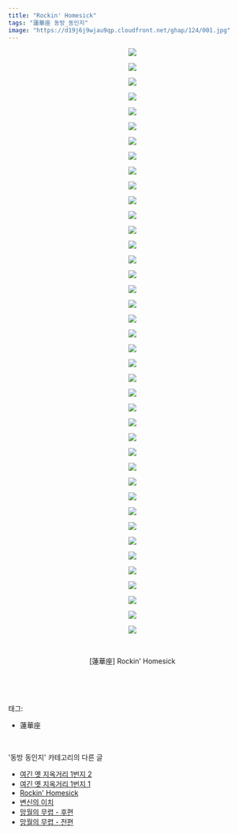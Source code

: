 ```yaml
---
title: "Rockin' Homesick"
tags: "蓮華座 동방_동인지"
image: "https://d19j6j9wjau9qp.cloudfront.net/ghap/124/001.jpg"
---
```

<div class="article">
<p style="text-align: center; clear: none; float: none;"><img src="{{ site.imgserver8 }}/ghap/124/001.jpg"/></p>
<p style="text-align: center; clear: none; float: none;"><img src="{{ site.imgserver8 }}/ghap/124/002.jpg"/></p>
<p style="text-align: center; clear: none; float: none;"><img src="{{ site.imgserver8 }}/ghap/124/003.jpg"/></p>
<p style="text-align: center; clear: none; float: none;"><img src="{{ site.imgserver8 }}/ghap/124/004.jpg"/></p>
<p style="text-align: center; clear: none; float: none;"><img src="{{ site.imgserver8 }}/ghap/124/005.jpg"/></p>
<p style="text-align: center; clear: none; float: none;"><img src="{{ site.imgserver8 }}/ghap/124/006.jpg"/></p>
<p style="text-align: center; clear: none; float: none;"><img src="{{ site.imgserver8 }}/ghap/124/007.jpg"/></p>
<p style="text-align: center; clear: none; float: none;"><img src="{{ site.imgserver8 }}/ghap/124/008.jpg"/></p>
<p style="text-align: center; clear: none; float: none;"><img src="{{ site.imgserver8 }}/ghap/124/009.jpg"/></p>
<p style="text-align: center; clear: none; float: none;"><img src="{{ site.imgserver8 }}/ghap/124/010.jpg"/></p>
<p style="text-align: center; clear: none; float: none;"><img src="{{ site.imgserver8 }}/ghap/124/011.jpg"/></p>
<p style="text-align: center; clear: none; float: none;"><img src="{{ site.imgserver8 }}/ghap/124/012.jpg"/></p>
<p style="text-align: center; clear: none; float: none;"><img src="{{ site.imgserver8 }}/ghap/124/013.jpg"/></p>
<p style="text-align: center; clear: none; float: none;"><img src="{{ site.imgserver8 }}/ghap/124/014.jpg"/></p>
<p style="text-align: center; clear: none; float: none;"><img src="{{ site.imgserver8 }}/ghap/124/015.jpg"/></p>
<p style="text-align: center; clear: none; float: none;"><img src="{{ site.imgserver8 }}/ghap/124/016.jpg"/></p>
<p style="text-align: center; clear: none; float: none;"><img src="{{ site.imgserver8 }}/ghap/124/017.jpg"/></p>
<p style="text-align: center; clear: none; float: none;"><img src="{{ site.imgserver8 }}/ghap/124/018.jpg"/></p>
<p style="text-align: center; clear: none; float: none;"><img src="{{ site.imgserver8 }}/ghap/124/019.jpg"/></p>
<p style="text-align: center; clear: none; float: none;"><img src="{{ site.imgserver8 }}/ghap/124/020.jpg"/></p>
<p style="text-align: center; clear: none; float: none;"><img src="{{ site.imgserver8 }}/ghap/124/021.jpg"/></p>
<p style="text-align: center; clear: none; float: none;"><img src="{{ site.imgserver8 }}/ghap/124/022.jpg"/></p>
<p style="text-align: center; clear: none; float: none;"><img src="{{ site.imgserver8 }}/ghap/124/023.jpg"/></p>
<p style="text-align: center; clear: none; float: none;"><img src="{{ site.imgserver8 }}/ghap/124/024.jpg"/></p>
<p style="text-align: center; clear: none; float: none;"><img src="{{ site.imgserver8 }}/ghap/124/025.jpg"/></p>
<p style="text-align: center; clear: none; float: none;"><img src="{{ site.imgserver8 }}/ghap/124/026.jpg"/></p>
<p style="text-align: center; clear: none; float: none;"><img src="{{ site.imgserver8 }}/ghap/124/027.jpg"/></p>
<p style="text-align: center; clear: none; float: none;"><img src="{{ site.imgserver8 }}/ghap/124/028.jpg"/></p>
<p style="text-align: center; clear: none; float: none;"><img src="{{ site.imgserver8 }}/ghap/124/029.jpg"/></p>
<p style="text-align: center; clear: none; float: none;"><img src="{{ site.imgserver8 }}/ghap/124/030.jpg"/></p>
<p style="text-align: center; clear: none; float: none;"><img src="{{ site.imgserver8 }}/ghap/124/031.jpg"/></p>
<p style="text-align: center; clear: none; float: none;"><img src="{{ site.imgserver8 }}/ghap/124/032.jpg"/></p>
<p style="text-align: center; clear: none; float: none;"><img src="{{ site.imgserver8 }}/ghap/124/033.jpg"/></p>
<p style="text-align: center; clear: none; float: none;"><img src="{{ site.imgserver8 }}/ghap/124/034.jpg"/></p>
<p style="text-align: center; clear: none; float: none;"><img src="{{ site.imgserver8 }}/ghap/124/035.jpg"/></p>
<p style="text-align: center; clear: none; float: none;"><img src="{{ site.imgserver8 }}/ghap/124/036.jpg"/></p>
<p style="text-align: center; clear: none; float: none;"><img src="{{ site.imgserver8 }}/ghap/124/037.jpg"/></p>
<p style="text-align: center; clear: none; float: none;"><img src="{{ site.imgserver8 }}/ghap/124/038.jpg"/></p>
<p style="text-align: center; clear: none; float: none;"><img src="{{ site.imgserver8 }}/ghap/124/039.jpg"/></p>
<p style="text-align: center; clear: none; float: none;"><img src="{{ site.imgserver8 }}/ghap/124/040.jpg"/></p>
<p style="text-align: center; clear: none; float: none;"><br/></p>
<p style="text-align: center; clear: none; float: none;">[蓮華座] Rockin' Homesick</p>
<p><br/></p>
</div><br/>
<div class="tagTrail">
<p>태그: </p>
<ul>
<li>蓮華座</li>
</ul>
</div><br/>
<div class="another">
<p>'동방 동인지' 카테고리의 다른 글</p>
<ul>
<li><a href="/ghap_126">여긴 옛 지옥거리 1번지 2</a></li>
<li><a href="/ghap_125">여긴 옛 지옥거리 1번지 1</a></li>
<li><a href="/ghap_124">Rockin' Homesick</a></li>
<li><a href="/ghap_123">변신의 이치</a></li>
<li><a href="/ghap_122">망월의 무렵 - 후편</a></li>
<li><a href="/ghap_120">망월의 무렵 - 전편</a></li>
</ul>
</div><br/>
<div class="cb_module cb_fluid">
<div class="cb_wrt cb_profile">
</div><!-- commentList close -->
</div><br/>
